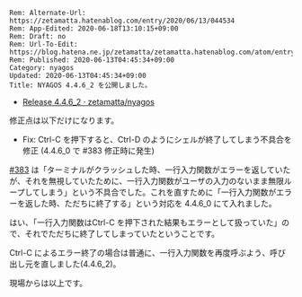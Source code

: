 ```header
Rem: Alternate-Url: https://zetamatta.hatenablog.com/entry/2020/06/13/044534
Rem: App-Edited: 2020-06-18T13:10:15+09:00
Rem: Draft: no
Rem: Url-To-Edit: https://blog.hatena.ne.jp/zetamatta/zetamatta.hatenablog.com/atom/entry/26006613584327249
Rem: Published: 2020-06-13T04:45:34+09:00
Category: nyagos
Updated: 2020-06-13T04:45:34+09:00
Title: NYAGOS 4.4.6_2 を公開しました。
```
* [Release 4.4.6_2 · zetamatta/nyagos](https://github.com/zetamatta/nyagos/releases/tag/4.4.6_2)

修正点は以下だけになります。

* Fix: Ctrl-C を押下すると、Ctrl-D のようにシェルが終了してしまう不具合を修正 (4.4.6_0 で #383 修正時に発生)

[#383](https://github.com/zetamatta/nyagos/issues/383) は「ターミナルがクラッシュした時、一行入力関数がエラーを返していたが、それを無視していたために、一行入力関数がユーザの入力のないまま無限ループしてしまう」という不具合でした。これを直すために「一行入力関数がエラーを返した時、ただちに終了する」という対応を 4.4.6_0 にて入れました。

はい、「一行入力関数はCtrl-C を押下された結果もエラーとして扱っていた」ので、それでただちに終了してしまっていたということです。

Ctrl-C によるエラー終了の場合は普通に、一行入力関数を再度呼ぶよう、呼び出し元を直しました(4.4.6_2)。

現場からは以上です。
